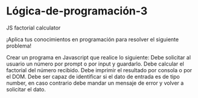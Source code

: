 # Lógica-de-programación-3
JS factorial calculator

¡Aplica tus conocimientos en programación para resolver el siguiente problema!

Crear un programa en Javascript que realice lo siguiente:
Debe solicitar al usuario un número por prompt o por input y guardarlo.
Debe calcular el factorial del número recibido.
Debe imprimir el resultado por consola o por el DOM.
Debe ser capaz de identificar si el dato de entrada es de tipo number, en caso contrario debe mandar un mensaje de error y volver a solicitar el dato.
